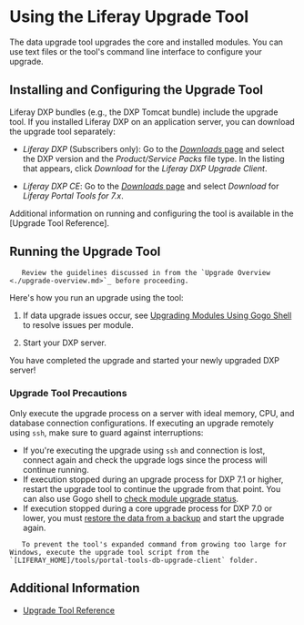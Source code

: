 # Using the Liferay Upgrade Tool

The data upgrade tool upgrades the core and installed modules. You can use text files or the tool's command line interface to configure your upgrade.

## Installing and Configuring the Upgrade Tool

Liferay DXP bundles (e.g., the DXP Tomcat bundle) include the upgrade tool. If you installed Liferay DXP on an application server, you can download the upgrade tool separately:

* _Liferay DXP_ (Subscribers only): Go to the [*Downloads* page](https://customer.liferay.com/group/customer/downloads) and select the DXP version and the _Product/Service Packs_ file type. In the listing that appears, click _Download_ for the _Liferay DXP Upgrade Client_.

* _Liferay DXP CE_: Go to the [_Downloads_ page](https://www.liferay.com/downloads-community) and select _Download_ for _Liferay Portal Tools for 7.x_.

<!-- Straight forward configuration notes -->

Additional information on running and configuring the tool is available in the [Upgrade Tool Reference].

## Running the Upgrade Tool

```warning::
   Review the guidelines discussed in from the `Upgrade Overview <./upgrade-overview.md>`_ before proceeding.
```

Here's how you run an upgrade using the tool:

<!-- steps -->

1. If data upgrade issues occur, see [Upgrading Modules Using Gogo Shell](./advanced-upgrade-topics/upgrading-modules-using-gogo-shell.md) to resolve issues per module.

1. Start your DXP server.

You have completed the upgrade and started your newly upgraded DXP server!

### Upgrade Tool Precautions

Only execute the upgrade process on a server with ideal memory, CPU, and database connection configurations. If executing an upgrade remotely using `ssh`, make sure to guard against interruptions:

* If you're executing the upgrade using `ssh` and connection is lost, connect again and check the upgrade logs since the process will continue running.
* If execution stopped during an upgrade process for DXP 7.1 or higher, restart the upgrade tool to continue the upgrade from that point. You can also use Gogo shell to [check module upgrade status](./upgrading-modules-using-gogo-shell.md#checking-upgrade-status).
* If execution stopped during a core upgrade process for DXP 7.0 or lower, you must [restore the data from a backup](../../10-maintaining-a-liferay-dxp-installation/backing-up.md) and start the upgrade again.

```warning::
   To prevent the tool's expanded command from growing too large for Windows, execute the upgrade tool script from the `[LIFERAY_HOME]/tools/portal-tools-db-upgrade-client` folder.
```

## Additional Information

* [Upgrade Tool Reference](../reference/upgrade-tool-reference.md)
